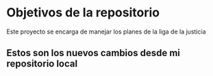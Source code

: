 # Objetivos de la repositorio

Este proyecto se encarga de manejar los planes de la liga de la justicia


## Estos son los nuevos cambios desde mi repositorio local 
